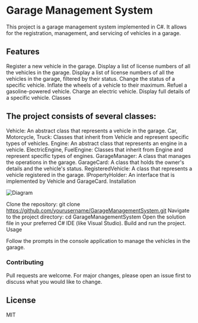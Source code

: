 # Garage Management System 

This project is a garage management system implemented in C#. It allows for the registration, management, and servicing of vehicles in a garage.

## Features

Register a new vehicle in the garage.
Display a list of license numbers of all the vehicles in the garage.
Display a list of license numbers of all the vehicles in the garage, filtered by their status.
Change the status of a specific vehicle.
Inflate the wheels of a vehicle to their maximum.
Refuel a gasoline-powered vehicle.
Charge an electric vehicle.
Display full details of a specific vehicle.
Classes

## The project consists of several classes:

Vehicle: An abstract class that represents a vehicle in the garage.
Car, Motorcycle, Truck: Classes that inherit from Vehicle and represent specific types of vehicles.
Engine: An abstract class that represents an engine in a vehicle.
ElectricEngine, FuelEngine: Classes that inherit from Engine and represent specific types of engines.
GarageManager: A class that manages the operations in the garage.
GarageCard: A class that holds the owner's details and the vehicle's status.
RegisteredVehicle: A class that represents a vehicle registered in the garage.
IPropertyHolder: An interface that is implemented by Vehicle and GarageCard.
Installation

![Diagram](images/chartdrawio.png)


Clone the repository: git clone https://github.com/yourusername/GarageManagementSystem.git
Navigate to the project directory: cd GarageManagementSystem
Open the solution file in your preferred C# IDE (like Visual Studio).
Build and run the project.
Usage

Follow the prompts in the console application to manage the vehicles in the garage.

### Contributing

Pull requests are welcome. For major changes, please open an issue first to discuss what you would like to change.

## License

MIT
